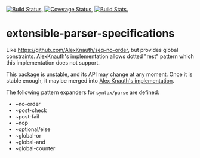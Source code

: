 [![Build Status,](https://img.shields.io/travis/jsmaniac/extensible-parser-specifications/master.svg)](https://travis-ci.org/jsmaniac/extensible-parser-specifications)
[![Coverage Status,](https://img.shields.io/coveralls/jsmaniac/extensible-parser-specifications/master.svg)](https://coveralls.io/github/jsmaniac/extensible-parser-specifications)
[![Build Stats.](https://img.shields.io/badge/build-stats-blue.svg)](http://jsmaniac.github.io/travis-stats/#jsmaniac/extensible-parser-specifications)

extensible-parser-specifications
================================

Like https://github.com/AlexKnauth/seq-no-order, but provides global
constraints.  AlexKnauth's implementation allows dotted "rest" pattern which
this implementation does not support.

This package is unstable, and its API may change at any moment. Once it is
stable enough, it may be merged into [Alex Knauth's
implementation](https://github.com/AlexKnauth/seq-no-order).

The following pattern expanders for `syntax/parse` are defined:
* ~no-order
* ~post-check
* ~post-fail
* ~nop
* ~optional/else
* ~global-or
* ~global-and
* ~global-counter

